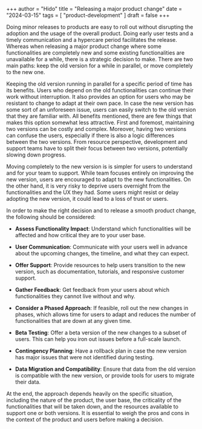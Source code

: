 +++
author = "Hido"
title = "Releasing a major product change"
date = "2024-03-15"
tags = [
  "product-development"
]
draft = false
+++

Doing minor releases to products are easy to roll out without disrupting the adoption and the usage of the overall product. Doing  early user tests and a timely communication and a hypercare period facilitates the release. Whereas when releasing a major product change where some functionalities are completely new and some existing functionalities are unavailable for a while, there is a strategic decision to make. There are two main paths: keep the old version for a while in parallel, or move completely to the new one.

Keeping the old version running in parallel for a specific period of time has its benefits. Users who depend on the old functionalities can continue their work without interruption. It also provides an option for users who may be resistant to change to adapt at their own pace. In case the new version has some sort of an unforeseen issue, users can easily switch to the old version that they are familiar with. All benefits mentioned, there are few things that makes this option somewhat less attractive. First and foremost, maintaining two versions can be costly and complex. Moreover, having two versions can confuse the users, especially if there is also a logic differences between the two versions. From resource perspective, development and support teams have to split their focus between two versions, potentially slowing down progress.

Moving completely to the new version is is simpler for users to understand and for your team to support. While team focuses entirely on improving the new version, users are encouraged to adapt to the new functionalities. On the other hand, it is very risky to deprive users overnight from the functionalities and the UX they had. Some users might resist or delay adopting the new version, it could lead to a loss of trust or users. 

In order to make the right decision and to release a smooth product change, the following should be considered:


  - **Assess Functionality Impact**: Understand which functionalities will be affected and how critical they are to your user base.

  - **User Communication**: Communicate with your users well in advance about the upcoming changes, the timeline, and what they can expect.

  - **Offer Support**: Provide resources to help users transition to the new version, such as documentation, tutorials, and responsive customer support.

  - **Gather Feedback**: Get feedback from your users about which functionalities they cannot live without and why.

  - **Consider a Phased Approach**: If feasible, roll out the new changes in phases, which allows time for users to adapt and reduces the number of functionalities that are down at any given time.

  - **Beta Testing**: Offer a beta version of the new changes to a subset of users. This can help you iron out issues before a full-scale launch.

  - **Contingency Planning**: Have a rollback plan in case the new version has major issues that were not identified during testing.

  - **Data Migration and Compatibility**: Ensure that data from the old version is compatible with the new version, or provide tools for users to migrate their data.


At the end, the approach depends heavily on the specific situation, including the nature of the product, the user base, the criticality of the functionalities that will be taken down, and the resources available to support one or both versions. It is essential to weigh the pros and cons in the context of the product and users before making a decision.